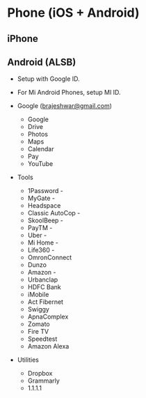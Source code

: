 # Phone (iOS + Android)

## iPhone

## Android (ALSB)

- Setup with Google ID.
- For Mi Android Phones, setup MI ID.

- Google (brajeshwar@gmail.com)
  + Google
  + Drive
  + Photos
  + Maps
  + Calendar
  + Pay
  + YouTube
- Tools
  + 1Password -
  + MyGate -
  + Headspace
  + Classic AutoCop -
  + SkoolBeep -
  + PayTM -
  + Uber -
  + Mi Home -
  + Life360 -
  + OmronConnect
  + Dunzo
  + Amazon -
  + Urbanclap
  + HDFC Bank
  + iMobile
  + Act Fibernet
  + Swiggy
  + ApnaComplex
  + Zomato
  + Fire TV
  + Speedtest
  + Amazon Alexa
- Utilities
  + Dropbox
  + Grammarly
  + 1.1.1.1
